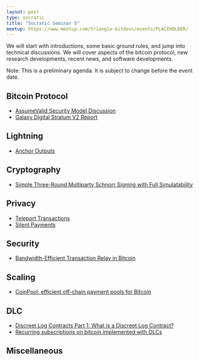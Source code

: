 ```yaml
---
layout: post
type: socratic
title: "Socratic Seminar 5"
meetup: https://www.meetup.com/triangle-bitdevs/events/PLACEHOLDER/
---
```


We will start with introductions, some basic ground rules, and jump into
technical discussions. We will cover aspects of the bitcoin protocol, new 
research developments, recent news, and software developments.

Note: This is a preliminary agenda. It is subject to change before the event date.


## Bitcoin Protocol


- [AssumeValid Security Model Discussion](https://bitcoin.stackexchange.com/questions/88652/does-assumevalid-lower-the-security-of-bitcoin)
- [Galaxy Digital Stratum V2 Report](https://braiins.com/blog/galaxy-stratum-v2-report-bitcoin-mining)


## Lightning


- [Anchor Outputs](https://fanismichalakis.fr/posts/anchor-outputs/)


## Cryptography


- [Simple Three-Round Multiparty Schnorr Signing with Full Simulatability](https://eprint.iacr.org/2022/374.pdf)


## Privacy


- [Teleport Transactions](https://github.com/bitcoin-teleport/teleport-transactions)
- [Silent Payments](https://gist.github.com/RubenSomsen/c43b79517e7cb701ebf77eec6dbb46b8)


## Security


- [Bandwidth-Efficient Transaction Relay in Bitcoin](https://arxiv.org/pdf/1905.10518v2.pdf)


## Scaling


- [CoinPool: efficient off-chain payment pools for Bitcoin](https://coinpool.dev/v0.1.pdf)


## DLC


- [Discreet Log Contracts Part 1: What is a Discreet Log Contract?](https://suredbits.com/discreet-log-contracts-part-1-what-is-a-discreet-log-contract/)
- [Recurring subscriptions on bitcoin implemented with DLCs](https://suredbits.com/recurring-subscriptions-on-bitcoin-implemented-with-dlcs/)


## Miscellaneous


